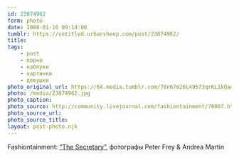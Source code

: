 ```yaml
---
id: 23874962
form: photo
date: 2008-01-16 09:14:00
tumblr: https://untitled.urbansheep.com/post/23874962/
title:
tags:
    - post
    - порно
    - каблуки
    - картинки
    - девушки
photo_original_url: https://64.media.tumblr.com/78n67m26L49573qrKL1kQadB_1280.jpg
photo: /media/23874962.jpg
photo_caption: 
photo_source: http://community.livejournal.com/fashiontainment/70007.html
photo_source_url:
photo_source_title:
layout: post-photo.njk
---
```


<p>Fashiontainment: <a href="http://community.livejournal.com/fashiontainment/70007.html">“The Secretary”</a>, фотографы Peter Frey &amp; Andrea Martin</p>
